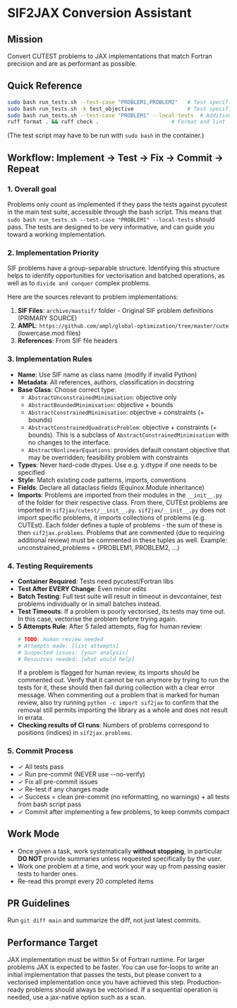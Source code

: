 # SIF2JAX Conversion Assistant

## Mission
Convert CUTEST problems to JAX implementations that match Fortran precision and are as performant as possible.

## Quick Reference

```bash
sudo bash run_tests.sh --test-case "PROBLEM1,PROBLEM2"   # Test specific problems
sudo bash run_tests.sh -k test_objective                 # Test specific aspect
sudo bash run_tests.sh --test-case "PROBLEM1" --local-tests  # Additionally test compilation
ruff format . && ruff check .                       # Format and lint
```

(The test script may have to be run with `sudo bash` in the container.)

## Workflow: Implement → Test → Fix → Commit → Repeat

### 1. Overall goal
Problems only count as implemented if they pass the tests against pycutest in the main test suite, accessible through the bash script. 
This means that `sudo bash run_tests.sh --test-case "PROBLEM1" --local-tests` should pass.
The tests are designed to be very informative, and can guide you toward a working implementation.

### 2. Implementation Priority
SIF problems have a group-separable structure. Identifying this structure helps to identify opportunities for vectorisation and batched operations, as well as to `divide and conquer` complex problems.

Here are the sources relevant to problem implementations:
1. **SIF Files**: `archive/mastsif/` folder - Original SIF problem definitions (PRIMARY SOURCE)
2. **AMPL**: `https://github.com/ampl/global-optimization/tree/master/cute` (lowercase.mod files)
3. **References**: From SIF file headers

### 3. Implementation Rules
- **Name**: Use SIF name as class name (modify if invalid Python)
- **Metadata**: All references, authors, classification in docstring
- **Base Class**: Choose correct type:
  - `AbstractUnconstrainedMinimisation`: objective only
  - `AbstractBoundedMinimisation`: objective + bounds  
  - `AbstractConstrainedMinimisation`: objective + constraints (+ bounds)
  - `AbstractConstrainedQuadraticProblem`: objective + constraints (+ bounds). This is
    a subclass of `AbstractConstrainedMinimisation` with no changes to the interface.
  - `AbstractNonlinearEquations`: provides default constant objective that may be 
    overridden; feasibility problem with constraints
- **Types**: Never hard-code dtypes. Use e.g. y.dtype if one needs to be specified
- **Style**: Match existing code patterns, imports, conventions
- **Fields**: Declare all dataclass fields (Equinox.Module inheritance)
- **Imports**: Problems are imported from their modules in the `__init__.py` of the 
    folder for their respective class. From there, CUTEst problems are imported in 
    `sif2jax/cutest/__init__.py`. `sif2jax/__init__.py` does not import specific 
    problems, it imports collections of problems (e.g. CUTEst).
    Each folder defines a tuple of problems - the sum of these is then `sif2jax.problems`. 
    Problems that are commented (due to requiring additional review) must be commented 
    in these tuples as well. Example: unconstrained_problems = (PROBLEM1, PROBLEM2, ...)

### 4. Testing Requirements
- **Container Required**: Tests need pycutest/Fortran libs
- **Test After EVERY Change**: Even minor edits
- **Batch Testing**: Full test suite will result in timeout in devcontainer, test problems individually or in small batches instead. 
- **Test Timeouts**: If a problem is poorly vectorised, its tests may time out. In this case, vectorise the problem before trying again.
- **5 Attempts Rule**: After 5 failed attempts, flag for human review:
  ```python
  # TODO: Human review needed
  # Attempts made: [list attempts]
  # Suspected issues: [your analysis]
  # Resources needed: [what would help]
  ```
  If a problem is flagged for human review, its imports should be commented out. 
  Verify that it cannot be run anymore by trying to run the tests for it, these should then fail during collection with a clear error message. 
  When commenting out a problem that is marked for human review, also try running `python -c import sif2jax` to confirm that the removal still permits importing the library as a whole and does not result in errata.
- **Checking results of CI runs**: Numbers of problems correspond to positions (indices) in `sif2jax.problems`. 

### 5. Commit Process
- ✓ All tests pass
- ✓ Run pre-commit (NEVER use --no-verify)
- ✓ Fix all pre-commit issues
- ✓ Re-test if any changes made
- ✓ Success = clean pre-commit (no reformatting, no warnings) + all tests from bash script pass
- ✓ Commit after implementing a few problems, to keep commits compact

## Work Mode
- Once given a task, work systematically **without stopping**, in particular **DO NOT** provide summaries unless requested specifically by the user. 
- Work one problem at a time, and work your way up from passing easier tests to harder ones.
- Re-read this prompt every 20 completed items

## PR Guidelines
Run `git diff main` and summarize the diff, not just latest commits.

## Performance Target
JAX implementation must be within 5x of Fortran runtime. For larger problems JAX is expected to be faster.
You can use for-loops to write an initial implementation that passes the tests, but please convert to a vectorised implementation once you have achieved this step.
Production-ready problems should always be vectorised.
If a sequential operation is needed, use a jax-native option such as a scan.
